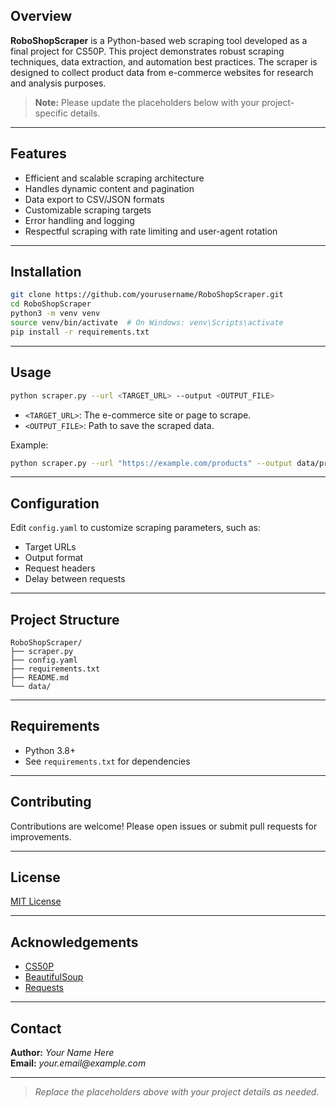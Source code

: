 ## Overview

**RoboShopScraper** is a Python-based web scraping tool developed as a final project for CS50P. This project demonstrates robust scraping techniques, data extraction, and automation best practices. The scraper is designed to collect product data from e-commerce websites for research and analysis purposes.

> **Note:** Please update the placeholders below with your project-specific details.

---

## Features

- Efficient and scalable scraping architecture
- Handles dynamic content and pagination
- Data export to CSV/JSON formats
- Customizable scraping targets
- Error handling and logging
- Respectful scraping with rate limiting and user-agent rotation

---

## Installation

```bash
git clone https://github.com/yourusername/RoboShopScraper.git
cd RoboShopScraper
python3 -m venv venv
source venv/bin/activate  # On Windows: venv\Scripts\activate
pip install -r requirements.txt
```

---

## Usage

```bash
python scraper.py --url <TARGET_URL> --output <OUTPUT_FILE>
```

- `<TARGET_URL>`: The e-commerce site or page to scrape.
- `<OUTPUT_FILE>`: Path to save the scraped data.

Example:

```bash
python scraper.py --url "https://example.com/products" --output data/products.json
```

---

## Configuration

Edit `config.yaml` to customize scraping parameters, such as:

- Target URLs
- Output format
- Request headers
- Delay between requests

---

## Project Structure

```
RoboShopScraper/
├── scraper.py
├── config.yaml
├── requirements.txt
├── README.md
└── data/
```

---

## Requirements

- Python 3.8+
- See `requirements.txt` for dependencies

---

## Contributing

Contributions are welcome! Please open issues or submit pull requests for improvements.

---

## License

[MIT License](LICENSE)

---

## Acknowledgements

- [CS50P](https://cs50.harvard.edu/python/)
- [BeautifulSoup](https://www.crummy.com/software/BeautifulSoup/)
- [Requests](https://docs.python-requests.org/)

---

## Contact

**Author:** _Your Name Here_  
**Email:** _your.email@example.com_

---

> _Replace the placeholders above with your project details as needed._
